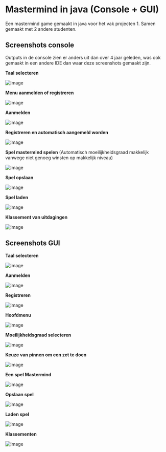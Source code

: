 # Mastermind in java (Console + GUI)
Een mastermind game gemaakt in java voor het vak projecten 1. Samen gemaakt met 2 andere studenten.

## Screenshots console

Outputs in de console zien er anders uit dan over 4 jaar geleden, was ook gemaakt in een andere IDE dan waar deze screenshots gemaakt zijn.

**Taal selecteren**

![image](https://user-images.githubusercontent.com/15947020/195463399-727bc30c-fe41-42d8-af68-db74add5b784.png)

**Menu aanmelden of registreren**

![image](https://user-images.githubusercontent.com/15947020/195463618-a6a2cf84-2fbf-440d-a5e4-4589ce5a938f.png)

**Aanmelden**

![image](https://user-images.githubusercontent.com/15947020/195463730-52b1eb4d-fff5-4027-8ecb-dabda811d234.png)

**Registreren en automatisch aangemeld worden**

![image](https://user-images.githubusercontent.com/15947020/195463881-b559ef65-d4ba-421b-8e69-f71bdf4e583d.png)

**Spel mastermind spelen** (Automatisch moeilijkheidsgraad makkelijk vanwege niet genoeg winsten op makkelijk niveau)

![image](https://user-images.githubusercontent.com/15947020/195463988-fb26a123-ff2e-4f06-bb46-62d4f696b66f.png)

**Spel opslaan**

![image](https://user-images.githubusercontent.com/15947020/195464495-b9765967-25d9-4bd3-b2f8-6722460a43d1.png)

**Spel laden**

![image](https://user-images.githubusercontent.com/15947020/195464556-a5a7fc58-0ef1-4da4-8dbc-0cc1ac4b523a.png)

**Klassement van uitdagingen**

![image](https://user-images.githubusercontent.com/15947020/195464657-06dadb58-d45a-4a65-8cc1-f8c3f243caa8.png)

## Screenshots GUI

**Taal selecteren**

![image](https://user-images.githubusercontent.com/15947020/195465045-a792dac7-2474-4be1-9e88-c4b4bf716e68.png)

**Aanmelden**

![image](https://user-images.githubusercontent.com/15947020/195465106-f671ea06-47b5-4702-b39b-9861f38499ef.png)

**Registreren**

![image](https://user-images.githubusercontent.com/15947020/195465140-391cc0cf-6834-42be-95fe-6e67aafa6078.png)

**Hoofdmenu**

![image](https://user-images.githubusercontent.com/15947020/195465182-6b83579a-546b-4daf-891a-583c931cc35f.png)

**Moeilijkheidsgraad selecteren**

![image](https://user-images.githubusercontent.com/15947020/195465329-322cee02-12ad-4237-8d96-2f02cdb8a1f3.png)

**Keuze van pinnen om een zet te doen**

![image](https://user-images.githubusercontent.com/15947020/195465365-15468286-90e2-4bb3-ac39-6a81e901e9b2.png)

**Een spel Mastermind**

![image](https://user-images.githubusercontent.com/15947020/195465413-45138522-f8a9-4d6b-b66f-08cc23038d9f.png)

**Opslaan spel**

![image](https://user-images.githubusercontent.com/15947020/195465450-8daf71fa-9207-486f-93c1-556e9028b32b.png)

**Laden spel**

![image](https://user-images.githubusercontent.com/15947020/195465489-9557b670-1af2-4983-8f60-d5d95fe77b6f.png)

**Klassementen**

![image](https://user-images.githubusercontent.com/15947020/195465543-2798e4d8-0c6c-4d77-8233-6488c24d68fe.png)
